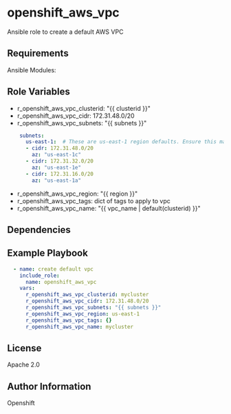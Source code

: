 openshift_aws_vpc
=========

Ansible role to create a default AWS VPC

Requirements
------------

Ansible Modules:


Role Variables
--------------

- r_openshift_aws_vpc_clusterid: "{{ clusterid }}"
- r_openshift_aws_vpc_cidr: 172.31.48.0/20
- r_openshift_aws_vpc_subnets: "{{ subnets }}"
```yaml
    subnets:
      us-east-1:  # These are us-east-1 region defaults. Ensure this matches your region
      - cidr: 172.31.48.0/20
        az: "us-east-1c"
      - cidr: 172.31.32.0/20
        az: "us-east-1e"
      - cidr: 172.31.16.0/20
        az: "us-east-1a"
```
- r_openshift_aws_vpc_region: "{{ region }}"
- r_openshift_aws_vpc_tags: dict of tags to apply to vpc
- r_openshift_aws_vpc_name: "{{ vpc_name | default(clusterid) }}"

Dependencies
------------


Example Playbook
----------------

```yaml
  - name: create default vpc
    include_role:
      name: openshift_aws_vpc
    vars:
      r_openshift_aws_vpc_clusterid: mycluster
      r_openshift_aws_vpc_cidr: 172.31.48.0/20
      r_openshift_aws_vpc_subnets: "{{ subnets }}"
      r_openshift_aws_vpc_region: us-east-1
      r_openshift_aws_vpc_tags: {}
      r_openshift_aws_vpc_name: mycluster

```


License
-------

Apache 2.0

Author Information
------------------

Openshift
